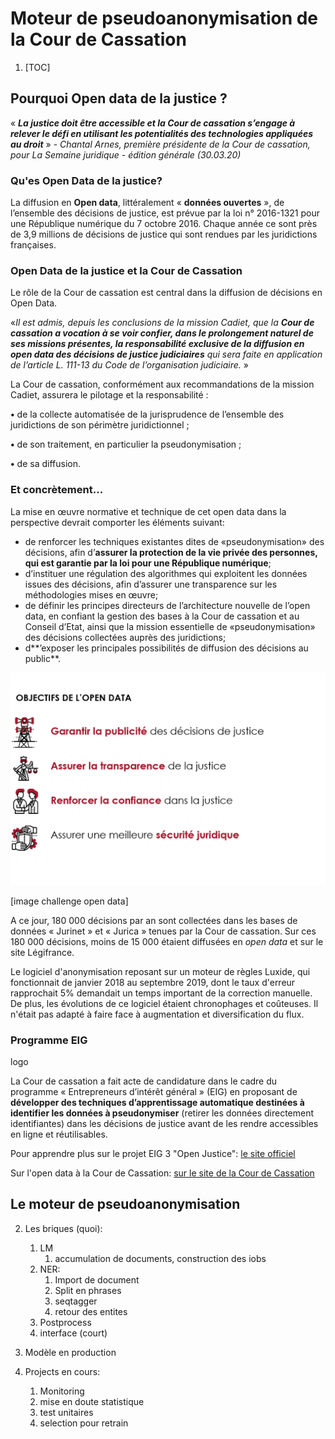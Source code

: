 # Moteur de pseudoanonymisation de la Cour de Cassation

1. [TOC]

##  Pourquoi Open data de la justice ?



   « ***La justice doit être accessible et la Cour de cassation s’engage à relever le défi en utilisant les potentialités des technologies  appliquées au droit*** » - *Chantal Arnes, première présidente de la Cour de cassation, pour La Semaine juridique - édition générale (30.03.20)*



### Qu'es Open Data de la justice?

La diffusion en **Open data**, littéralement  «  **données  ouvertes**  »,  de  l’ensemble des décisions de justice, est prévue par la loi n° 2016-1321 pour une République numérique  du  7  octobre  2016.  Chaque  année ce  sont  près  de  3,9  millions  de  décisions de  justice  qui  sont  rendues  par  les  juridictions  françaises. 



### Open Data de la justice et la Cour de Cassation

Le rôle de la Cour de cassation est central dans la diffusion de décisions en Open Data. 

«*Il est admis, depuis les conclusions de la mission Cadiet, que la **Cour de cassation a vocation à se voir confier, dans le prolongement naturel de ses missions présentes, la responsabilité exclusive de la diffusion en open data des décisions de justice judiciaires** qui sera faite en application de l’article L. 111-13 du Code de l’organisation judiciaire.* » 



La Cour de cassation, conformément aux recommandations de la mission Cadiet, assurera le pilotage et la responsabilité :

**•** de la collecte automatisée de la jurisprudence de l’ensemble des juridictions de son périmètre juridictionnel ; 

**•** de son traitement, en particulier la pseudonymisation ; 

**•** de sa diffusion.



### Et concrètement...

La mise en  œuvre  normative et technique  de cet open data dans la perspective devrait comporter les éléments suivant:

- de  renforcer  les  techniques  existantes  dites  de «pseudonymisation» des  décisions,  afin  d’**assurer  la protection de la vie privée des personnes, qui est garantie par la loi pour une République numérique**;
- d’instituer une régulation des algorithmes qui exploitent les données issues des décisions, afin d’assurer une transparence sur les méthodologies mises en œuvre;
- de définir les principes directeurs de l’architecture nouvelle de l’open data, en confiant la gestion des bases à la  Cour  de  cassation  et  au  Conseil  d’Etat,  ainsi  que  la  mission  essentielle  de «pseudonymisation» des décisions collectées auprès des juridictions;
- d**’exposer les principales possibilités de diffusion des décisions au public**.

![objectifopendata](.\img\objectifopendata.png)

[image challenge open data]

A ce jour, 180 000 décisions par an sont collectées dans les bases de  données « Jurinet » et « Jurica » tenues par la Cour de cassation.  Sur ces 180 000 décisions, moins de 15 000 étaient diffusées en *open data* et sur le site Légifrance. 

Le logiciel d'anonymisation reposant sur un moteur de règles Luxide, qui fonctionnait de janvier 2018 au septembre 2019, dont le taux d'erreur rapprochait 5% demandait un temps important de la correction manuelle. De plus, les évolutions de ce logiciel étaient chronophages et coûteuses. Il n'était pas adapté à faire face à augmentation et diversification du flux. 

### Programme EIG

logo

La Cour de cassation a fait acte de candidature dans le cadre du programme « Entrepreneurs d’intérêt général » (EIG) en proposant de **développer des   techniques   d’apprentissage  automatique  destinées  à identifier les données à pseudonymiser**   (retirer   les données  directement  identifiantes)  dans  les décisions de justice avant de les rendre accessibles en ligne et réutilisables. 

Pour apprendre plus sur le projet EIG 3 "Open Justice": [le site officiel]( https://entrepreneur-interet-general.etalab.gouv.fr/defis/2019/openjustice.html) 

Sur l'open data à la Cour de Cassation: [sur le site de la Cour de Cassation](https://www.courdecassation.fr/institution_1/intelligence_artificielle_7985/open_data_intelligence_artificielle_7821/open_data_decisions_justice_9787/)



## Le moteur de pseudoanonymisation



2. Les briques (quoi): 

   1. LM
      1. accumulation de documents, construction des iobs
   2. NER:
      1. Import de document
      2. Split en phrases
      3. seqtagger 
      4. retour des entites
   3. Postprocess
   4. interface (court)

3. Modèle en production

4. Projects en cours:

   1. Monitoring
   2. mise en doute statistique
   3. test unitaires
   4. selection pour retrain

   
